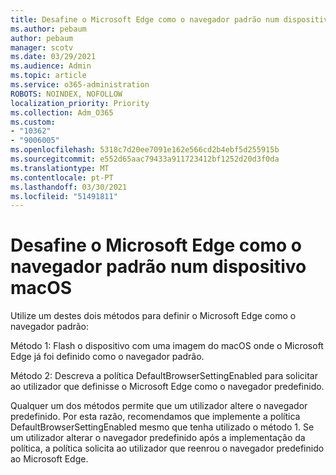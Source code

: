 ```yaml
---
title: Desafine o Microsoft Edge como o navegador padrão num dispositivo macOS
ms.author: pebaum
author: pebaum
manager: scotv
ms.date: 03/29/2021
ms.audience: Admin
ms.topic: article
ms.service: o365-administration
ROBOTS: NOINDEX, NOFOLLOW
localization_priority: Priority
ms.collection: Adm_O365
ms.custom:
- "10362"
- "9006005"
ms.openlocfilehash: 5318c7d20ee7091e162e566cd2b4ebf5d255915b
ms.sourcegitcommit: e552d65aac79433a911723412bf1252d20d3f0da
ms.translationtype: MT
ms.contentlocale: pt-PT
ms.lasthandoff: 03/30/2021
ms.locfileid: "51491811"
---
```

# <a name="set-microsoft-edge-as-the-default-browser-on-a-macos-device"></a>Desafine o Microsoft Edge como o navegador padrão num dispositivo macOS

Utilize um destes dois métodos para definir o Microsoft Edge como o navegador padrão:

Método 1: Flash o dispositivo com uma imagem do macOS onde o Microsoft Edge já foi definido como o navegador padrão.

Método 2: Descreva a política DefaultBrowserSettingEnabled para solicitar ao utilizador que definisse o Microsoft Edge como o navegador predefinido.

Qualquer um dos métodos permite que um utilizador altere o navegador predefinido. Por esta razão, recomendamos que implemente a política DefaultBrowserSettingEnabled mesmo que tenha utilizado o método 1. Se um utilizador alterar o navegador predefinido após a implementação da política, a política solicita ao utilizador que reenrou o navegador predefinido ao Microsoft Edge.
